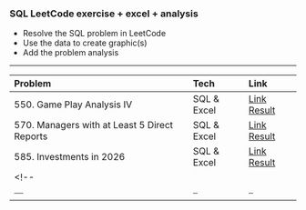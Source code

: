### SQL LeetCode exercise + excel + analysis

- Resolve the SQL problem in LeetCode
- Use the data to create graphic(s)
- Add the problem analysis

<hr>

| Problem                                      | Tech        | Link                                                                                                                                |
| :------------------------------------------- | :---------- | :---------------------------------------------------------------------------------------------------------------------------------- | 
| 550. Game Play Analysis IV                   | SQL & Excel | [Link Result](https://github.com/pittyh6/1_sql_excel_leetcode/tree/main/550.%20Game%20Play%20Analysis%20IV)                         |
| 570. Managers with at Least 5 Direct Reports | SQL & Excel | [Link Result](https://github.com/pittyh6/1_sql_excel_leetcode/tree/main/570.%20Managers%20with%20at%20Least%205%20Direct%20Reports) |
| 585. Investments in 2026                     | SQL & Excel | [Link Result](https://github.com/pittyh6/1_sql_excel_leetcode/tree/main/585.%20Investments%20in%202016)                             |
| <!--                                         |             |                                                                                                                                     | **GitHub**. [link]() |
| ⎯⎯                                           | ⎯           | ⎯                                                                                                                                   |                      | --> |
